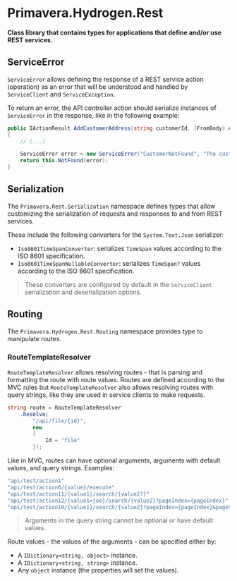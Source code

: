 # Primavera.Hydrogen.Rest

**Class library that contains types for applications that define and/or use REST services.**

## ServiceError

`ServiceError` allows defining the response of a REST service action (operation) as an error that will be understood and handled by `ServiceClient` and `ServiceException`.

To return an error, the API controller action should serialize instances of `ServiceError` in the response, like in the following example:

```csharp
public IActionResult AddCustomerAddress(string customerId, [FromBody] AddressData address)
{
    // (...)

    ServiceError error = new ServiceError("CustomerNotFound", "The customer does not exist.");
    return this.NotFound(error);
}
```

## Serialization

The `Primavera.Rest.Serialization` namespace defines types that allow customizing the serialization of requests and responses to and from REST services.

These include the following converters for the `System.Text.Json` serializer:

- `Iso8601TimeSpanConverter`: serializes `TimeSpan` values according to the ISO 8601 specification.
- `Iso8601TimeSpanNullableConverter`: serializes `TimeSpan?` values according to the ISO 8601 specification.

> These converters are configured by default in the `ServiceClient` serialization and deserialization options.

## Routing

The `Primavera.Hydrogen.Rest.Routing` namespace provides type to manipulate routes.

### RouteTemplateResolver

`RouteTemplateResolver` allows resolving routes - that is parsing and formatting the route with route values.
Routes are defined according to the MVC rules but `RouteTemplateResolver` also allows resolving routes with
query strings, like they are used in service clients to make requests.

```csharp
string route = RouteTemplateResolver
    .Resolve(
        "/api/file/{id}",
        new
        {
            Id = "file"
        });
```

Like in MVC, routes can have optional arguments, arguments with default values, and query strings. Examples:

```csharp
"api/test/action1"
"api/test/action6/{value}/execute"
"api/test/action11/{value1}/search/{value2?}"
"api/test/action12/{value1=joe}/search/{value2}?pageIndex={pageIndex}"
"api/test/action10/{value1}/search/{value2}?pageIndex={pageIndex}&pageSize={pageSize}&address={address}"
```

> Arguments in the query string cannot be optional or have default values.

Route values - the values of the arguments - can be specified either by:

- A `IDictionary<string, object>` instance.
- A `IDictionary<string, string>` instance.
- Any `object` instance (the properties will set the values).
